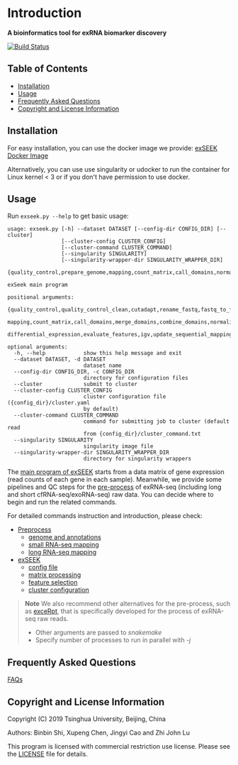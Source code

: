 # Introduction

**A bioinformatics tool for exRNA biomarker discovery**

[![Build Status](https://travis-ci.com/lulab/exSeek-dev.svg?token=CyRgUWsqWCctKvAxMXto&branch=master)](https://travis-ci.com/lulab/exSeek-dev)

## Table of Contents

- [Installation](#installation)
- [Usage](#basic-usage-of-exseek)
- [Frequently Asked Questions](#frequently-asked-questions)
- [Copyright and License Information](#copyright-and-license-information)


## Installation

For easy installation, you can use the docker image we provide: [exSEEK Docker Image](https://hub.docker.com/r/ltbyshi/exseek)

Alternatively, you can use use singularity or udocker to run the container for Linux kernel < 3 or if you don't have permission to use docker.


## Usage

Run `exseek.py --help` to get basic usage:

```text
usage: exseek.py [-h] --dataset DATASET [--config-dir CONFIG_DIR] [--cluster]
                 [--cluster-config CLUSTER_CONFIG]
                 [--cluster-command CLUSTER_COMMAND]
                 [--singularity SINGULARITY]
                 [--singularity-wrapper-dir SINGULARITY_WRAPPER_DIR]
                 {quality_control,prepare_genome,mapping,count_matrix,call_domains,normalization,feature_selection,update_sequential_mapping,update_singularity_wrappers}

exSeek main program

positional arguments:
  {quality_control,quality_control_clean,cutadapt,rename_fastq,fastq_to_fasta,prepare_genome,bigwig,
  mapping,count_matrix,call_domains,merge_domains,combine_domains,normalization,feature_selection,
  differential_expression,evaluate_features,igv,update_sequential_mapping,update_singularity_wrappers}

optional arguments:
  -h, --help            show this help message and exit
  --dataset DATASET, -d DATASET
                        dataset name
  --config-dir CONFIG_DIR, -c CONFIG_DIR
                        directory for configuration files
  --cluster             submit to cluster
  --cluster-config CLUSTER_CONFIG
                        cluster configuration file ({config_dir}/cluster.yaml
                        by default)
  --cluster-command CLUSTER_COMMAND
                        command for submitting job to cluster (default read
                        from {config_dir}/cluster_command.txt
  --singularity SINGULARITY
                        singularity image file
  --singularity-wrapper-dir SINGULARITY_WRAPPER_DIR
                        directory for singularity wrappers
```


The [main program of exSEEK](https://github.com/lulab/exSEEK/tree/master/exSEEK) starts from a data matrix of gene expression (read counts of each gene in each sample). Meanwhile, we provide some pipelines and QC steps for the [pre-process](https://github.com/lulab/exSEEK/tree/master/pre-process) of exRNA-seq (including long and short  cfRNA-seq/exoRNA-seq) raw data. You can decide where to begin and run the related commands.


For detailed commands instruction and introduction, please check:
- [Preprocess](pre-process)
  - [genome and annotations](pre-process/genome_and_annotations.md)
  - [small RNA-seq mapping](pre-process/small_rna_mapping.md)
  - [long RNA-seq mapping](pre-process/long_rna_mapping.md)
- [exSEEK](exseek)
  - [config file](exseek/configuration.md)
  - [matrix processing](exseek/matrix_processing.md)
  - [feature selection](exseek/feature_selection.md)
  - [cluster configuration](exseek/cluster_configuration.md)
  



> **Note**
> We also recommend other alternatives for the pre-process, such as [exceRpt](https://github.com/gersteinlab/exceRpt), that is specifically developed for the process of exRNA-seq raw reads.
> * Other arguments are passed to *snakemake*
> * Specify number of processes to run in parallel with *-j*


## Frequently Asked Questions

[FAQs](https://github.com/lulab/exSEEK_docs/tree/dd93c0deb8978e7aa0276d6fdf40ae288e5d42fa/FAQ.md)


## Copyright and License Information
Copyright (C) 2019 Tsinghua University, Beijing, China 

Authors: Binbin Shi, Xupeng Chen, Jingyi Cao and Zhi John Lu 

This program is licensed with commercial restriction use license. Please see the [LICENSE](https://github.com/lulab/exSEEK_docs/blob/master/LICENSE) file for details.
